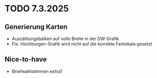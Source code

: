 # TODO 7.3.2025

## Generierung Karten

- Auszählungsbalken auf volle Breite in der DW-Grafik
- Fix: Hochburgen-Grafik wird nicht auf die korrekte Farbskala gesetzt

## Nice-to-have

- Briefwahlstimmen extra?